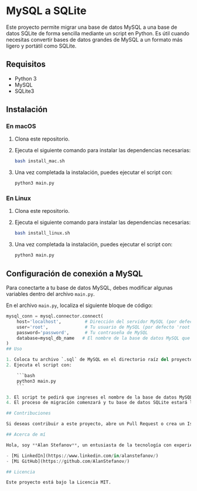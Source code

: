 # MySQL a SQLite

Este proyecto permite migrar una base de datos MySQL a una base de datos SQLite de forma sencilla mediante un script en Python. Es útil cuando necesitas convertir bases de datos grandes de MySQL a un formato más ligero y portátil como SQLite.

## Requisitos

- Python 3
- MySQL
- SQLite3

## Instalación

### En macOS

1. Clona este repositorio.
2. Ejecuta el siguiente comando para instalar las dependencias necesarias:

    ```bash
    bash install_mac.sh
    ```

3. Una vez completada la instalación, puedes ejecutar el script con:

    ```bash
    python3 main.py
    ```

### En Linux

1. Clona este repositorio.
2. Ejecuta el siguiente comando para instalar las dependencias necesarias:

    ```bash
    bash install_linux.sh
    ```

3. Una vez completada la instalación, puedes ejecutar el script con:

    ```bash
    python3 main.py
    ```

## Configuración de conexión a MySQL

Para conectarte a tu base de datos MySQL, debes modificar algunas variables dentro del archivo `main.py`.

En el archivo `main.py`, localiza el siguiente bloque de código:

```python
mysql_conn = mysql.connector.connect(
    host='localhost',         # Dirección del servidor MySQL (por defecto es 'localhost')
    user='root',              # Tu usuario de MySQL (por defecto 'root')
    password='password',      # Tu contraseña de MySQL
    database=mysql_db_name   # El nombre de la base de datos MySQL que deseas migrar
)
## Uso

1. Coloca tu archivo `.sql` de MySQL en el directorio raíz del proyecto.
2. Ejecuta el script con:

    ```bash
    python3 main.py
    ```

3. El script te pedirá que ingreses el nombre de la base de datos MySQL y el nombre que deseas para la base de datos SQLite.
4. El proceso de migración comenzará y tu base de datos SQLite estará lista.

## Contribuciones

Si deseas contribuir a este proyecto, abre un Pull Request o crea un Issue si encuentras algún problema.

## Acerca de mí

Hola, soy **Alan Stefanov**, un entusiasta de la tecnología con experiencia en desarrollo de software. Si te ha gustado este proyecto o si tienes alguna pregunta, no dudes en contactarme.

- [Mi LinkedIn](https://www.linkedin.com/in/alanstefanov/)
- [Mi GitHub](https://github.com/AlanStefanov/)

## Licencia

Este proyecto está bajo la Licencia MIT.
